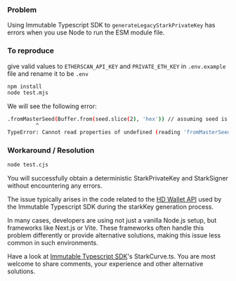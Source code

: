 ### Problem
Using Immutable Typescript SDK to `generateLegacyStarkPrivateKey` has errors when you use Node to run the ESM module file.

### To reproduce

give valid values to `ETHERSCAN_API_KEY` and `PRIVATE_ETH_KEY` in `.env.example` file and rename it to be `.env`

```sh
npm install
node test.mjs
```

We will see the following error:
```sh
.fromMasterSeed(Buffer.from(seed.slice(2), 'hex')) // assuming seed is '0x...'
         ^
TypeError: Cannot read properties of undefined (reading 'fromMasterSeed')
```

### Workaround / Resolution
```sh 
node test.cjs
```

You will successfully obtain a deterministic StarkPrivateKey and StarkSigner without encountering any errors.

The issue typically arises in the code related to the [HD Wallet API](https://www.npmjs.com/package/ethereumjs-wallet#hd-wallet-api) used by the Immutable Typescript SDK during the starkKey generation process.

In many cases, developers are using not just a vanilla Node.js setup, but frameworks like Next.js or Vite. These frameworks often handle this problem differently or provide alternative solutions, making this issue less common in such environments.

Have a look at [Immutable Typescript SDK](https://github.com/immutable/ts-immutable-sdk)'s StarkCurve.ts.
You are most welcome to share comments, your experience and other alternative solutions.